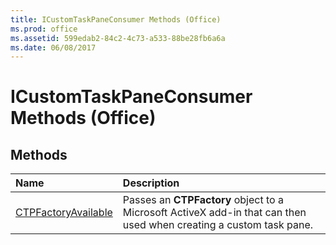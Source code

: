 ```yaml
---
title: ICustomTaskPaneConsumer Methods (Office)
ms.prod: office
ms.assetid: 599edab2-84c2-4c73-a533-88be28fb6a6a
ms.date: 06/08/2017
---
```



# ICustomTaskPaneConsumer Methods (Office)

## Methods



|**Name**|**Description**|
|:-----|:-----|
|[CTPFactoryAvailable](icustomtaskpaneconsumer-ctpfactoryavailable-method-office.md)|Passes an **CTPFactory** object to a Microsoft ActiveX add-in that can then used when creating a custom task pane.|

